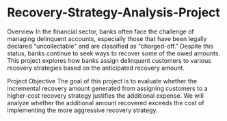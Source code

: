 # Recovery-Strategy-Analysis-Project

Overview
In the financial sector, banks often face the challenge of managing delinquent accounts, especially those that have been legally declared "uncollectable" and are classified as "charged-off." Despite this status, banks continue to seek ways to recover some of the owed amounts. This project explores how banks assign delinquent customers to various recovery strategies based on the anticipated recovery amount.

Project Objective
The goal of this project is to evaluate whether the incremental recovery amount generated from assigning customers to a higher-cost recovery strategy justifies the additional expense. We will analyze whether the additional amount recovered exceeds the cost of implementing the more aggressive recovery strategy.
